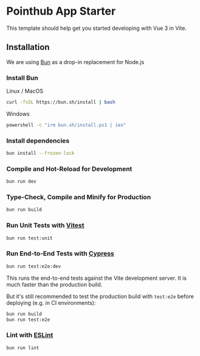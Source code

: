 # Pointhub App Starter

This template should help get you started developing with Vue 3 in Vite.

## Installation

We are using [Bun](https://dev.pointhub.net/guide/introduction/bun) as a drop-in replacement for Node.js

### Install Bun

Linux / MacOS

```bash
curl -fsSL https://bun.sh/install | bash
```

Windows

```bash
powershell -c "irm bun.sh/install.ps1 | iex"
```

### Install dependencies

```sh
bun install --frozen-lock
```

### Compile and Hot-Reload for Development

```sh
bun run dev
```

### Type-Check, Compile and Minify for Production

```sh
bun run build
```

### Run Unit Tests with [Vitest](https://vitest.dev/)

```sh
bun run test:unit
```

### Run End-to-End Tests with [Cypress](https://www.cypress.io/)

```sh
bun run test:e2e:dev
```

This runs the end-to-end tests against the Vite development server.
It is much faster than the production build.

But it's still recommended to test the production build with `test:e2e` before deploying (e.g. in CI environments):

```sh
bun run build
bun run test:e2e
```

### Lint with [ESLint](https://eslint.org/)

```sh
bun run lint
```
